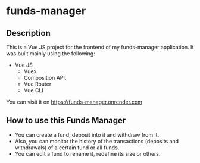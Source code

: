 # funds-manager

## Description

This is a Vue JS project for the frontend of my funds-manager application. It was built mainly using the following: 
- Vue JS
    - Vuex
    - Composition API.
    - Vue Router
    - Vue CLI

You can visit it on https://funds-manager.onrender.com

## How to use this Funds Manager 
- You can create a fund, deposit into it and withdraw from it. 
- Also, you can monitor the history of the transactions (deposits and withdrawals) of a certain fund or all funds.
- You can edit a fund to rename it, redefine its size or others.